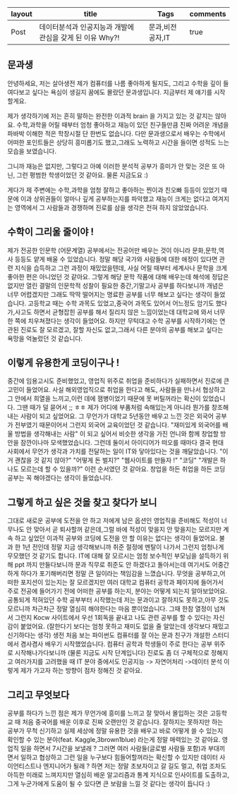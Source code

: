 | layout | title                                                    | Tags             | comments |
| ------ | -------------------------------------------------------- | ---------------- | -------- |
| Post   | 데이터분석과 인공지능과 개발에 관심을 갖게 된 이유 Why?! | 문과,비전공자,IT | true     |

## 문과생

안녕하세요, 저는 살아생전 제가 컴퓨터를 나름 좋아하게 될지도, 그리고 수학을 깊이 들여다보고 싶다는 욕심이 생길지 꿈에도 몰랐던 문과생입니다. 지금부터 제 얘기를 시작할게요.

제가 생각하기에 저는 흔히 말하는 완전한 이과적 brain 을 가지고 있는 것 같지는 않아요. 수학,과학을 어릴 때부터 엄청 좋아하고 재능이 있던 친구들만큼 진짜 어려운 개념을 파바박 이해한 적은 학창시절 단 한번도 없습니다. 다만 문과생으로서 배우는 수학에서 어떠한 포인트들은 상당히 흥미롭기도 했고,그래도 노력하고 시간을 들이면 성적도 느는 모습을 보였습니다. 

그니까 재능은 없지만, 그렇다고 아예 이러한 분석적 공부가 흥미가 안 맞는 것은 또 아닌, 그런 평범한 학생이었던 것 같아요. 물론 지금도요 :) 

게다가 제 주변에는 수학,과학을 엄청 잘하고 좋아하는 찐이과 친오빠 등등이 있었기 때문에 이과 상위권들이 얼마나 깊게 공부하는지를 파악했고 재능이 크게는 없다고 여겨지는 영역에서 그 사람들과 경쟁하며 진로를 삼을 생각은 전혀 하지 않았었습니다. 

## 수학이 그리울 줄이야 ! 

제가 전공한 인문학 (어문계열) 공부에서는 전공어만 배우는 것이 아니라 문화,문학,역사 등등도 얕게 배울 수 있었습니다. 정말 해당 국가와 사람들에 대한 애정이 있다면 관련 지식을 습득하고 그런 과정이 재밌었을텐데, 사실 어릴 때부터 세계사나 문학을 크게 좋아한 편은 아니었던 것 같아요. 그렇게 해당 문학 작품에 대해 배우는데 해석에 정답은 없지만 열린 결말의 인문학적 성찰이 필요한 중간,기말고사 공부를 하다보니까 개념은 너무 어렵겠지만 그래도 딱딱 떨어지는 명료한 공부를 너무 해보고 싶다는 생각이 들었습니다. 고등학교 때는 수학 과목도 있었고,중국어 과목도 있어서 어느정도 암기도 했다가,사고도 하면서 균형잡힌 공부를 해서 질리지 않은 느낌이었는데 대학교에 와서 너무 한 쪽에 치우쳐졌다는 생각이 들었어요. 하지만 무턱대고 수학 공부를 시작하기에는 연관된 진로도 잘 모르겠고, 잘할 자신도 없고,그래서 다른 분야의 공부를 해보고 싶다는 욕망을 억눌렀던 것 같습니다. 

## 이렇게 유용한게 코딩이구나 !

중간에 임용고시도 준비했었고, 영업직 위주로 취업을 준비하다가 실패하면서 진로에 큰 고민이 들었어요. 사실 해외영업직으로 취업을 한다고 해도, 사람들을 만나서 협상하고 그 안에서 희열을 느끼고,이런 데에 잼병이었기 때문에 못 버틸꺼라는 확신이 있었습니다. 그땐 때가 덜 묻어서 ;; ㅎㅎ 제가 어디에 부품처럼 속해있는게 아니라 뭔가를 창조해내는 사람이 되고 싶었어요. 그 무언가가 대학교 5년동안 배우고 느낀 것은 외국어 공부가 전부였기 때문이어서 그런지 외국어 교육이었던 것 같습니다. "재미있게 외국어를 배울 방법을 생각해내는 사람" 이 되고 싶어서 비슷한 생각을 가진 언니와 함께 창업할 방안을 잠깐이나마 모색했었습니다. 그런데 둘이서 아이디어가 떠오를 때마다 결국 현대 사회에서 무언가 생각과 가치를 전달하는 일이 IT와 닿아있다는 것을 깨달았습니다. "이거 괜찮을 것 같지 않아?" "어떻게 돈 벌지?" "웹사이트를 만들자 !" "코딩" "개발은 하나도 모르는데 할 수 있을까?" 이런 순서였던 것 같아요. 창업을 하든 취업을 하든 코딩 공부는 꼭 해야겠다는 생각이 들었습니다. 

## 그렇게 하고 싶은 것을 찾고 찾다가 보니

그대로 새로운 공부에 도전을 안 하고 저에게 남은 옵션인 영업직을 준비해도 적성이 너무나도 안 맞아서 곧 퇴사할꺼 같은데,그럴 바에 적성이 맞을지 안 맞을지는 모르지만 계속 하고 싶었던 이과적 공부와 코딩에 도전을 안 할 이유는 없다는 생각이 들었어요. 불과 한 1년 전인데 정말 지금 생각해보니까 취준 절정에 멘탈이 나가서 그런지 엄청나게 무모했던 것 같기도 합니다. IT에 대해 잘 모르시는 엄청 보수적인 부모님을 설득하기 위해 ppt 까지 만들다보니까 문과 직무로 취준도 안 하겠다고 돌아서는데 여기서도 어중간하게 하다가 포기해버리면 정말 큰 일이라는 책임감을 느꼈습니다. 무엇을 공부하고,어떠한 포지션이 있는지는 잘 모르겠지만 여러 대학교 컴퓨터 공학과  페이지에 들어가서 주로 전공에 들어가기 전에 어떠한 공부를 하는지, 분야는 어떻게 되는지 알아보았어요. 공통되게 적혀있던 수학 공부부터 시작했는데 저는 문과이고 잘하지도 못하고,아무 것도 모르니까 차근차근 정말 열심히 해야한다는 마음 뿐이었습니다. 그때 한참 열정이 넘쳐서 그런지 Kocw 사이트에서 우선 1회독을 끝내고 나도 관련 공부를 할 수 있다는 자신감이 붙었어요. (잘한다기 보다는 엄청 못하고 재미도 없을 줄 알았는데 생각보다 재밌고 신기하다는 생각) 생전 처음 보는 파이썬도 컴퓨터를 잘 아는 문과 친구가 개설한 스터디에서 겸사겸사 배우기 시작했었습니다. 컴퓨터 공학과 학생들이 주로 한다는 공부 위주로 시작해나가다보니까 (물론 지금도 시작 단계입니다) 진로도 좀 더 구체적으로 정해지고 여러가지를 고려했을 때 IT 분야 중에서도 인공지능 -> 자연어처리 ->데이터 분석 이렇게 제가 가고자 하는 방향이 점차 정해진 것 같아요. 

## 그리고 무엇보다

공부를 하다가 느낀 점은 제가 무언가에 흥미를 느끼고 잘 맞아서 몰입하는 것은 고등학교 때 처음 중국어를 배운 이후로 진짜 오랜만인 것 같습니다. 잘하지는 못하지만 하는 공부가 무척 신기하고 실제 세상에 정말 유용한 것을 배우고 바로 어떻게 쓸 수 있는지 확인할 수 있는 분야(feat. Kaggle,3brown1blue) 라는게 정말 매력있는 것 같아요. 영업직 일을 하면서 7시간을 보낼래 ? 그러면 여러 사람들(글로벌 사람들 포함)과 부대끼면서 일하고 협상하고 그런 일을 누구보다 힘들어할꺼라는 확신할 수 있지만 데이터 사이언티스트나 엔지니어가 될래 ? 하면 저는 정말 초보자이고 갈 길도 멀고, 취업 조차도 아득한 미래로 느껴지지만 열심히 배운 알고리즘과 통계 지식으로 인사이트를 도출하고, 그게 누군가에게 도움이 될 수 있다면 큰 보람을 느낄 것 같다는 생각이 듭니다 :) 